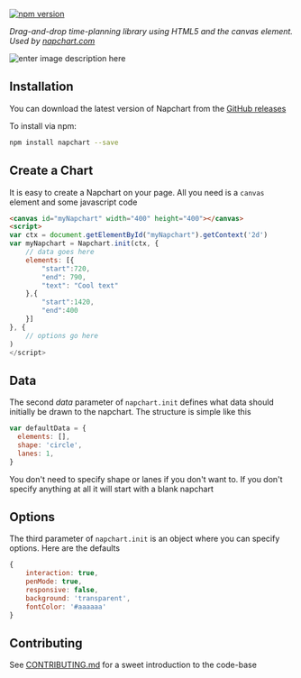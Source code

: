 [![npm version](https://badge.fury.io/js/napchart.svg)](https://badge.fury.io/js/napchart)

*Drag-and-drop time-planning library using HTML5 and the canvas element. Used by [napchart.com](https://napchart.com/)*

![enter image description here](https://larskarbo.no/napchart.PNG)

## Installation

You can download the latest version of Napchart from the [GitHub releases](https://github.com/larskarbo/napchart/releases/latest)

To install via npm:
```bash
npm install napchart --save
```

## Create a Chart

It is easy to create a Napchart on your page. All you need is a `canvas` element and some javascript code

```html
<canvas id="myNapchart" width="400" height="400"></canvas>
<script>
var ctx = document.getElementById("myNapchart").getContext('2d')
var myNapchart = Napchart.init(ctx, {
	// data goes here
	elements: [{
		"start":720,
		"end": 790,
		"text": "Cool text"
	},{
		"start":1420,
		"end":400
	}]
}, {
	// options go here
)
</script>
```

## Data

The second *data* parameter of `napchart.init` defines what data should initially be drawn to the napchart. The structure is simple like this

```javascript
var defaultData = {
  elements: [],
  shape: 'circle',
  lanes: 1,
}
```

You don't need to specify shape or lanes if you don't want to. If you don't specify anything at all it will start with a blank napchart

## Options

The third parameter of `napchart.init` is an object where you can specify options. Here are the defaults

```javascript
{
	interaction: true,
	penMode: true,
	responsive: false,
	background: 'transparent',
	fontColor: '#aaaaaa'
}
```

## Contributing

See [CONTRIBUTING.md](https://github.com/larskarbo/napchart/blob/master/CONTRIBUTING.md) for a sweet introduction to the code-base
